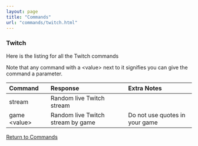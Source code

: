 ```yaml
---
layout: page
title: "Commands"
url: "commands/twitch.html"
---
```


### Twitch

Here is the listing for all the Twitch commands

Note that any command with a \<value\> next to it signifies
you can give the command a parameter.

| Command              | Response                          | Extra Notes                    |
|:---------------------|:----------------------------------|:-------------------------------|
| stream               | Random live Twitch stream         |                                |
| game \<value\>       | Random live Twitch stream by game | Do not use quotes in your game |

[Return to Commands](../commands.md)